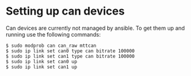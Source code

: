 # Setting up can devices

Can devices are currently not managed by ansible. To get them up and running use the following commands:

```shell
$ sudo modprob can can_raw mttcan
$ sudo ip link set can0 type can bitrate 100000
$ sudo ip link set can1 type can bitrate 100000
$ sudo ip link set can0 up
$ sudo ip link set can1 up
```

